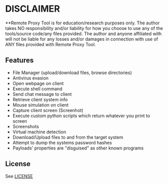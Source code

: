 # DISCLAIMER
**Remote Proxy Tool is for education/research purposes only. The author takes NO responsibility and/or liability for how you choose to use any of the tools/source code/any files provided.
 The author and anyone affiliated with will not be liable for any losses and/or damages in connection with use of ANY files provided with Remote Proxy Tool.

## Features
- File Manager (upload/download files, browse directories)
- Antivirus evasion
- Open webpage on client
- Execute shell command
- Send chat message to client
- Retrieve client system info
- Mouse simulation on client
- Capture client screen (Screenhot)
- Execute custom python scripts which return whatever you print to screen
- Screenshots
- Virtual machine detection
- Download/Upload files to and from the target system
- Attempt to dump the systems password hashes
- Payloads' properties are "disguised" as other known programs


## License

See [LICENSE](/LICENSE)
